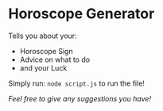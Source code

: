 # Horoscope Generator

Tells you about your:

- Horoscope Sign
- Advice on what to do
- and your Luck

Simply run: `node script.js` to run the file!

_Feel free to give any suggestions you have!_
